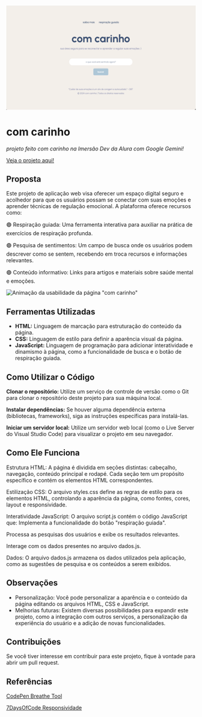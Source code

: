 <img src="/assets/Capa.png" width="1000">

# com carinho
*projeto feito com carinho na Imersão Dev da Alura com Google Gemini!*

[Veja o projeto aqui!](https://com-carinho-mauve.vercel.app)

## Proposta

Este projeto de aplicação web visa oferecer um espaço digital seguro e acolhedor para que os usuários possam se conectar com suas emoções e aprender técnicas de regulação emocional. A plataforma oferece recursos como:

🟣 Respiração guiada: Uma ferramenta interativa para auxiliar na prática de exercícios de respiração profunda.

🟣 Pesquisa de sentimentos: Um campo de busca onde os usuários podem descrever como se sentem, recebendo em troca recursos e informações relevantes.

🟣 Conteúdo informativo: Links para artigos e materiais sobre saúde mental e emoções.

![Animação da usabilidade da página "com carinho"](assets/apresentacao.gif)

## Ferramentas Utilizadas

* **HTML:** Linguagem de marcação para estruturação do conteúdo da página.
* **CSS:** Linguagem de estilo para definir a aparência visual da página.
* **JavaScript:** Linguagem de programação para adicionar interatividade e dinamismo à página, como a funcionalidade de busca e o botão de respiração guiada.

## Como Utilizar o Código

**Clonar o repositório:** Utilize um serviço de controle de versão como o Git para clonar o repositório deste projeto para sua máquina local.

**Instalar dependências:** Se houver alguma dependência externa (bibliotecas, frameworks), siga as instruções específicas para instalá-las.

**Iniciar um servidor local:** Utilize um servidor web local (como o Live Server do Visual Studio Code) para visualizar o projeto em seu navegador.

## Como Ele Funciona

Estrutura HTML: A página é dividida em seções distintas: cabeçalho, navegação, conteúdo principal e rodapé. Cada seção tem um propósito específico e contém os elementos HTML correspondentes.

Estilização CSS: O arquivo styles.css define as regras de estilo para os elementos HTML, controlando a aparência da página, como fontes, cores, layout e responsividade.

Interatividade JavaScript: O arquivo script.js contém o código JavaScript que:
Implementa a funcionalidade do botão "respiração guiada".

Processa as pesquisas dos usuários e exibe os resultados relevantes.

Interage com os dados presentes no arquivo dados.js.

Dados: O arquivo dados.js armazena os dados utilizados pela aplicação, como as sugestões de pesquisa e os conteúdos a serem exibidos.

## Observações

* Personalização: Você pode personalizar a aparência e o conteúdo da página editando os arquivos HTML, CSS e JavaScript.
* Melhorias futuras: Existem diversas possibilidades para expandir este projeto, como a integração com outros serviços, a personalização da experiência do usuário e a adição de novas funcionalidades.

## Contribuições

Se você tiver interesse em contribuir para este projeto, fique à vontade para abrir um pull request.

## Referências

[CodePen Breathe Tool](https://codepen.io/j0be/pen/VeaaLx)

[7DaysOfCode Responsividade](https://github.com/aluizamendes/responsividade-7DaysOfCode/blob/main/script.js)

